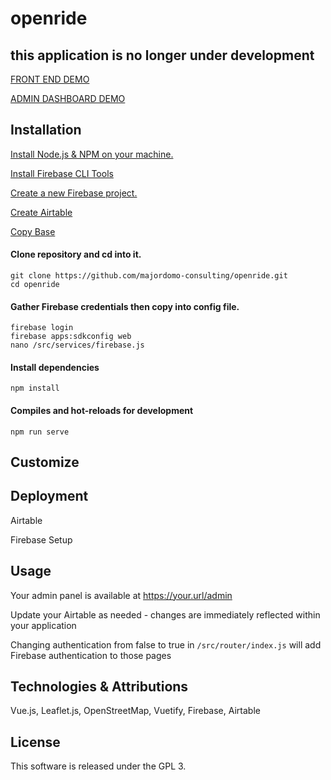 # openride

## this application is no longer under development

[FRONT END DEMO](https://openride-io.firebaseapp.com)

[ADMIN DASHBOARD DEMO](https://openride-io.firebaseapp.com/admin)

## Installation
[Install Node.js & NPM on your machine.](https://docs.npmjs.com/downloading-and-installing-node-js-and-npm)

[Install Firebase CLI Tools](https://firebase.google.com/docs/cli)

[Create a new Firebase project.](https://firebase.google.com/)

[Create Airtable](https://airtable.com/invite/r/8zPT6nN2)

[Copy Base](https://airtable.com/shr1RU5wp0Hl290gt)

#### Clone repository and cd into it.
```
git clone https://github.com/majordomo-consulting/openride.git
cd openride
```

#### Gather Firebase credentials then copy into config file.
```
firebase login
firebase apps:sdkconfig web
nano /src/services/firebase.js
```

#### Install dependencies
```
npm install
```

#### Compiles and hot-reloads for development
```
npm run serve
```

## Customize

## Deployment
Airtable 

Firebase Setup

## Usage

Your admin panel is available at https://your.url/admin

Update your Airtable as needed - changes are immediately reflected within your application

Changing authentication from false to true in `/src/router/index.js` will add Firebase authentication to those pages

## Technologies & Attributions

Vue.js, Leaflet.js, OpenStreetMap, Vuetify, Firebase, Airtable

## License

This software is released under the GPL 3.
